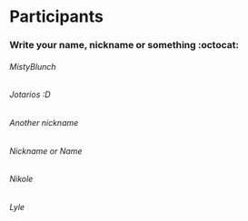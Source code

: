 # Participants
### Write your name, nickname or something :octocat:

###### MistyBlunch

###### Jotarios :D

###### Another nickname

###### Nickname or Name

###### Nikole

###### Lyle

